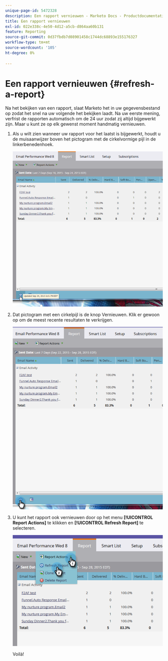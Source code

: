 ```yaml
---
unique-page-id: 5472328
description: Een rapport vernieuwen - Marketo Docs - Productdocumentatie
title: Een rapport vernieuwen
exl-id: 022e338c-4e50-4d12-a5cb-d864aa60b131
feature: Reporting
source-git-commit: 0d37fbdb7d08901458c1744dc68893e155176327
workflow-type: tm+mt
source-wordcount: '105'
ht-degree: 0%

---
```


# Een rapport vernieuwen {#refresh-a-report}

Na het bekijken van een rapport, slaat Marketo het in uw gegevensbestand op zodat het snel na uw volgende het bekijken laadt. Na uw eerste mening, verfrist de rapporten automatisch om de 24 uur zodat zij altijd bijgewerkt zijn. Maar u kunt ze op elk gewenst moment handmatig vernieuwen.

1. Als u wilt zien wanneer uw rapport voor het laatst is bijgewerkt, houdt u de muisaanwijzer boven het pictogram met de cirkelvormige pijl in de linkerbenedenhoek.

   ![](assets/one.png)

1. Dat pictogram met een cirkelpijl is de knop Vernieuwen. Klik er gewoon op om de meest recente resultaten te verkrijgen.

   ![](assets/two.png)

1. U kunt het rapport ook vernieuwen door op het menu **[!UICONTROL Report Actions]** te klikken en **[!UICONTROL Refresh Report]** te selecteren.

   ![](assets/three.png)

   Voilà!
